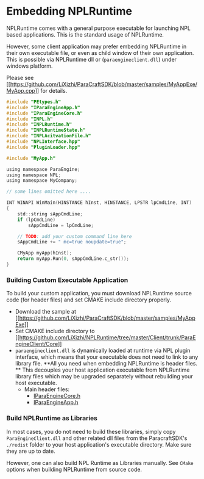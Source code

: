 #  Embedding NPLRuntime
NPLRuntime comes with a general purpose executable for launching NPL based applications. This is the standard usage of NPLRuntime. 

However, some client application may prefer embedding NPLRuntime in their own executable file, or even as child window of their own application. This is possible via NPLRuntime dll or (`paraengineclient.dll`) under windows platform. 

Please see [[https://github.com/LiXizhi/ParaCraftSDK/blob/master/samples/MyAppExe/MyApp.cpp]] for details. 

```c
#include "PEtypes.h"
#include "IParaEngineApp.h"
#include "IParaEngineCore.h"
#include "INPL.h"
#include "INPLRuntime.h"
#include "INPLRuntimeState.h"
#include "INPLAcitvationFile.h"
#include "NPLInterface.hpp"
#include "PluginLoader.hpp"

#include "MyApp.h"

using namespace ParaEngine;
using namespace NPL;
using namespace MyCompany;

// some lines omitted here ....

INT WINAPI WinMain(HINSTANCE hInst, HINSTANCE, LPSTR lpCmdLine, INT)
{
	std::string sAppCmdLine;
	if (lpCmdLine)
		sAppCmdLine = lpCmdLine;

	// TODO: add your custom command line here
	sAppCmdLine += " mc=true noupdate=true";

	CMyApp myApp(hInst);
	return myApp.Run(0, sAppCmdLine.c_str());
}
```

### Building Custom Executable Application
To build your custom application, you must download NPLRuntime source code (for header files) and set CMAKE include directory properly. 
- Download the sample at [[https://github.com/LiXizhi/ParaCraftSDK/blob/master/samples/MyAppExe]]
- Set CMAKE include directory to [[https://github.com/LiXizhi/NPLRuntime/tree/master/Client/trunk/ParaEngineClient/Core]]
- `paraengineclient.dll` is dynamically loaded at runtime via NPL plugin interface, which means that your executable does not need to link to any library file.  **All you need when embedding NPLRuntime is header files. ** This decouples your host application executable from NPLRuntime library files which may be upgraded separately without rebuilding your host executable. 
   - Main header files: 
      - [IParaEngineCore.h](https://github.com/LiXizhi/NPLRuntime/blob/master/Client/trunk/ParaEngineClient/Core/IParaEngineCore.h)
      - [IParaEngineApp.h](https://github.com/LiXizhi/NPLRuntime/blob/master/Client/trunk/ParaEngineClient/Core/IParaEngineApp.h)

### Build NPLRuntime as Libraries
In most cases, you do not need to build these libraries, simply copy `ParaEngineClient.dll` and other related dll files from the ParacraftSDK's  `./redist` folder to your host application's executable directory. Make sure they are up to date. 

However, one can also build NPL Runtime as Libraries manually.  See `CMake` options when building NPLRuntime from source code. 

